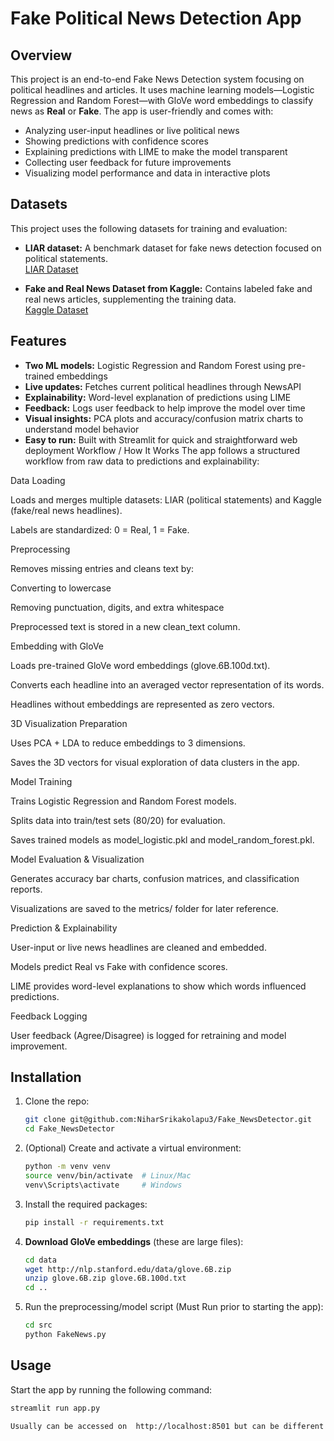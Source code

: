 # Fake Political News Detection App

## Overview
This project is  an end-to-end Fake News Detection system focusing on political headlines and articles. It uses machine learning models—Logistic Regression and Random Forest—with GloVe word embeddings to classify news as **Real** or **Fake**. The app is user-friendly and comes with:

- Analyzing user-input headlines or live political news
- Showing predictions with confidence scores
- Explaining predictions with LIME to make the model transparent
- Collecting user feedback for future improvements
- Visualizing model performance and data in interactive plots

## Datasets
This project uses the following datasets for training and evaluation:

- **LIAR dataset:** A benchmark dataset for fake news detection focused on political statements.  
  [LIAR Dataset](https://www.cs.ucsb.edu/~william/data/liar_dataset.zip)

- **Fake and Real News Dataset from Kaggle:** Contains labeled fake and real news articles, supplementing the training data.  
  [Kaggle Dataset](https://www.kaggle.com/datasets/clmentbisaillon/fake-and-real-news-dataset)


## Features
- **Two ML models:** Logistic Regression and Random Forest using pre-trained embeddings  
- **Live updates:** Fetches current political headlines through NewsAPI  
- **Explainability:** Word-level explanation of predictions using LIME  
- **Feedback:** Logs user feedback to help improve the model over time  
- **Visual insights:** PCA plots and accuracy/confusion matrix charts to understand model behavior  
- **Easy to run:** Built with Streamlit for quick and straightforward web deployment
Workflow / How It Works
The app follows a structured workflow from raw data to predictions and explainability:

Data Loading

Loads and merges multiple datasets: LIAR (political statements) and Kaggle (fake/real news headlines).

Labels are standardized: 0 = Real, 1 = Fake.

Preprocessing

Removes missing entries and cleans text by:

Converting to lowercase

Removing punctuation, digits, and extra whitespace

Preprocessed text is stored in a new clean_text column.

Embedding with GloVe

Loads pre-trained GloVe word embeddings (glove.6B.100d.txt).

Converts each headline into an averaged vector representation of its words.

Headlines without embeddings are represented as zero vectors.

3D Visualization Preparation

Uses PCA + LDA to reduce embeddings to 3 dimensions.

Saves the 3D vectors for visual exploration of data clusters in the app.

Model Training

Trains Logistic Regression and Random Forest models.

Splits data into train/test sets (80/20) for evaluation.

Saves trained models as model_logistic.pkl and model_random_forest.pkl.

Model Evaluation & Visualization

Generates accuracy bar charts, confusion matrices, and classification reports.

Visualizations are saved to the metrics/ folder for later reference.

Prediction & Explainability

User-input or live news headlines are cleaned and embedded.

Models predict Real vs Fake with confidence scores.

LIME provides word-level explanations to show which words influenced predictions.

Feedback Logging

User feedback (Agree/Disagree) is logged for retraining and model improvement.

## Installation

1. Clone the repo:
    ```bash
    git clone git@github.com:NiharSrikakolapu3/Fake_NewsDetector.git
    cd Fake_NewsDetector
    ```

2. (Optional) Create and activate a virtual environment:
    ```bash
    python -m venv venv
    source venv/bin/activate  # Linux/Mac
    venv\Scripts\activate     # Windows
    ```

3. Install the required packages:
    ```bash
    pip install -r requirements.txt
    ```

4. **Download GloVe embeddings** (these are large files):  
    ```bash
    cd data
    wget http://nlp.stanford.edu/data/glove.6B.zip
    unzip glove.6B.zip glove.6B.100d.txt
    cd ..
    ```

5. Run the preprocessing/model script (Must Run prior to starting the app):
    ```bash
    cd src
    python FakeNews.py
    ```

## Usage

Start the app by running the following command:
```bash
streamlit run app.py

Usually can be accessed on  http://localhost:8501 but can be different so check your terminal

